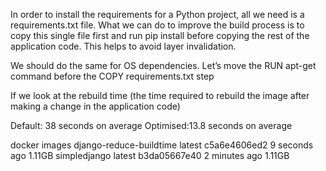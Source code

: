 In order to install the requirements for a Python project, all we need is a requirements.txt file.
What we can do to improve the build process is to copy this single file first and run pip install before copying the rest of the application code. This helps to avoid layer invalidation.



We should do the same for OS dependencies. Let’s move the RUN apt-get command before the COPY requirements.txt step

If we look at the rebuild time (the time required to rebuild the image after making a change in the application code)

Default: 38  seconds on average
Optimised:13.8 seconds on average 

 docker images
django-reduce-buildtime   latest    c5a6e4606ed2   9 seconds ago   1.11GB
simpledjango              latest    b3da05667e40   2 minutes ago   1.11GB

